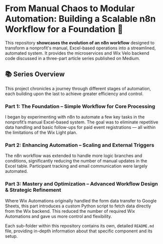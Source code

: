 # From Manual Chaos to Modular Automation: Building a Scalable n8n Workflow for a Foundation 🚀

This repository **showcases the evolution of an n8n workflow** designed to transform a nonprofit's manual, Excel-based operations into a streamlined, automated system. It provides the microservices and Wix Velo backend code discussed in a three-part article series published on Medium.

## 📚 Series Overview

This project chronicles a journey through different stages of automation, each building upon the last to achieve greater efficiency and control.

### Part 1: The Foundation – Simple Workflow for Core Processing

I began by experimenting with n8n to automate a few key tasks in the nonprofit’s manual Excel-based system. The goal was to eliminate repetitive data handling and basic follow-ups for paid event registrations — all within the limitations of the Wix Light plan.

### Part 2: Enhancing Automation – Scaling and External Triggers

The n8n workflow was extended to handle more logic branches and conditions, significantly reducing the number of manual updates in the Excel table. Participant tracking and email communication were largely automated.

### Part 3: Mastery and Optimization – Advanced Workflow Design & Strategic Refinement

Where Wix Automations originally handled the form data transfer to Google Sheets, this part introduces a custom Python script to fetch data directly from the Wix backend. This reduced the number of required Wix Automations and gave us more control and flexibility.

Each sub-folder within this repository contains its own, detailed `README.md` file, providing in-depth information about that specific component and its setup.
